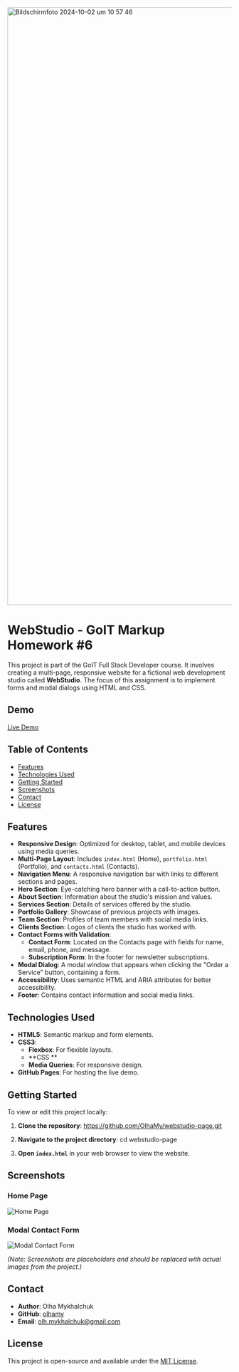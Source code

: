 <img width="1344" alt="Bildschirmfoto 2024-10-02 um 10 57 46" src="https://github.com/user-attachments/assets/32acd44b-1ecb-4168-8326-6677f18cbae9">




# WebStudio - GoIT Markup Homework #6

This project is part of the GoIT Full Stack Developer course. It involves creating a multi-page, responsive website for a fictional web development studio called **WebStudio**. The focus of this assignment is to implement forms and modal dialogs using HTML and CSS.

## Demo

[Live Demo](https://olhamy.github.io/goit-markup-hw-06/)

## Table of Contents

- [Features](#features)
- [Technologies Used](#technologies-used)
- [Getting Started](#getting-started)
- [Screenshots](#screenshots)
- [Contact](#contact)
- [License](#license)

## Features

- **Responsive Design**: Optimized for desktop, tablet, and mobile devices using media queries.
- **Multi-Page Layout**: Includes `index.html` (Home), `portfolio.html` (Portfolio), and `contacts.html` (Contacts).
- **Navigation Menu**: A responsive navigation bar with links to different sections and pages.
- **Hero Section**: Eye-catching hero banner with a call-to-action button.
- **About Section**: Information about the studio's mission and values.
- **Services Section**: Details of services offered by the studio.
- **Portfolio Gallery**: Showcase of previous projects with images.
- **Team Section**: Profiles of team members with social media links.
- **Clients Section**: Logos of clients the studio has worked with.
- **Contact Forms with Validation**:
  - **Contact Form**: Located on the Contacts page with fields for name, email, phone, and message.
  - **Subscription Form**: In the footer for newsletter subscriptions.
- **Modal Dialog**: A modal window that appears when clicking the "Order a Service" button, containing a form.
- **Accessibility**: Uses semantic HTML and ARIA attributes for better accessibility.
- **Footer**: Contains contact information and social media links.

## Technologies Used

- **HTML5**: Semantic markup and form elements.
- **CSS3**:
  - **Flexbox**: For flexible layouts.
  - **CSS **
  - **Media Queries**: For responsive design.
- **GitHub Pages**: For hosting the live demo.

## Getting Started

To view or edit this project locally:

1. **Clone the repository**:
https://github.com/OlhaMy/webstudio-page.git

2. **Navigate to the project directory**:    cd webstudio-page




4. **Open `index.html`** in your web browser to view the website.

## Screenshots

### Home Page

![Home Page](screenshots/home-page.png)

### Modal Contact Form

![Modal Contact Form](screenshots/modal-form.png)

*(Note: Screenshots are placeholders and should be replaced with actual images from the project.)*

## Contact

- **Author**: Olha Mykhalchuk
- **GitHub**: [olhamy](https://github.com/olhamy)
- **Email**: olh.mykhalchuk@gmail.com

## License

This project is open-source and available under the [MIT License](LICENSE).
